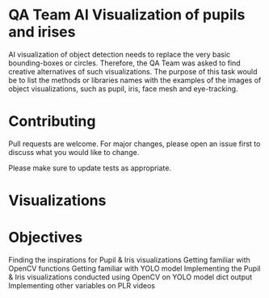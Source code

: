 # QA Team AI Visualization of pupils and irises

AI visualization of object detection needs to replace the very basic bounding-boxes or circles. Therefore, the QA Team was asked to find creative alternatives of such visualizations. The purpose of this task would be to list the methods or libraries names with the examples of the images of object visualizations, such as pupil, iris, face mesh and eye-tracking.

# Contributing

Pull requests are welcome. For major changes, please open an issue first to discuss what you would like to change.

Please make sure to update tests as appropriate.

# Visualizations


# Objectives
Finding the inspirations for Pupil & Iris visualizations
Getting familiar with OpenCV functions
Getting familiar with YOLO model
Implementing the Pupil & Iris visualizations conducted using OpenCV on YOLO model dict output
Implementing other variables on PLR videos
